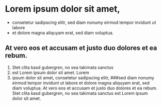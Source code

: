 # Lorem ipsum dolor sit amet,
* consetetur sadipscing elitr, sed diam nonumy eirmod tempor invidunt ut labore
* et dolore magna aliquyam erat, sed diam voluptua.
## At vero eos et accusam et justo duo dolores et ea rebum.
1. Stet clita kasd gubergren, no sea takimata sanctus
1. est Lorem ipsum dolor sit amet. Lorem
1. ipsum dolor sit amet, consetetur sadipscing elitr, 
###sed diam nonumy eirmod tempor invidunt ut labore et dolore magna aliquyam erat, sed diam voluptua. At vero eos et accusam et justo duo dolores et ea rebum. Stet clita kasd gubergren, no sea takimata sanctus est Lorem ipsum dolor sit amet.
